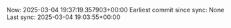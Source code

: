 Now: 2025-03-04 19:37:19.357903+00:00 Earliest commit since sync: None Last sync: 2025-03-04 19:03:55+00:00
